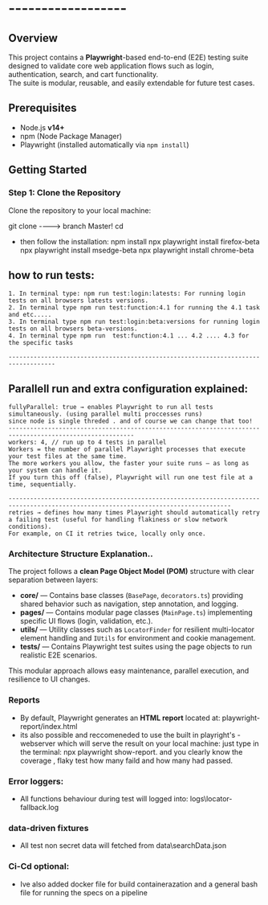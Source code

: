 # ------------------

## Overview

This project contains a **Playwright**-based end-to-end (E2E) testing suite designed to validate core web application flows such as login, authentication, search, and cart functionality.  
The suite is modular, reusable, and easily extendable for future test cases.

## Prerequisites

- Node.js **v14+**
- npm (Node Package Manager)
- Playwright (installed automatically via `npm install`)

## Getting Started

### Step 1: Clone the Repository

Clone the repository to your local machine:

git clone <private repository URL will be provided in the email...> ----> branch Master!
cd <ness-home-assignment>

- then follow the installation:
  npm install
  npx playwright install firefox-beta
  npx playwright install msedge-beta
  npx playwright install chrome-beta

## how to run tests:

    1. In terminal type: npm run test:login:latests: For running login tests on all browsers latests versions.
    2. In terminal type npm run test:function:4.1 for running the 4.1 task and etc.....
    3. In terminal type npm run test:login:beta:versions for running login tests on all browsers beta-versions.
    4. In terminal type npm run  test:function:4.1 ... 4.2 .... 4.3 for the specific tasks

    -----------------------------------------------------------------------------------

## Parallell run and extra configuration explained:

    fullyParallel: true → enables Playwright to run all tests simultaneously. (using parallel multi proccesses runs)
    since node is single threded . and of course we can change that too!
    ---------------------------------------------------------------------------------------------------------
    workers: 4, // run up to 4 tests in parallel
    Workers = the number of parallel Playwright processes that execute your test files at the same time.
    The more workers you allow, the faster your suite runs — as long as your system can handle it.
    If you turn this off (false), Playwright will run one test file at a time, sequentially.

    ------------------------------------------------------------------------------------------------------------------------------------
    retries → defines how many times Playwright should automatically retry a failing test (useful for handling flakiness or slow network conditions).
    For example, on CI it retries twice, locally only once.

### Architecture Structure Explanation..

The project follows a **clean Page Object Model (POM)** structure with clear separation between layers:

- **core/** — Contains base classes (`BasePage`, `decorators.ts`) providing shared behavior such as navigation, step annotation, and logging.
- **pages/** — Contains modular page classes (`MainPage.ts`) implementing specific UI flows (login, validation, etc.).
- **utils/** — Utility classes such as `LocatorFinder` for resilient multi-locator element handling and `IUtils` for environment and cookie management.
- **tests/** — Contains Playwright test suites using the page objects to run realistic E2E scenarios.

This modular approach allows easy maintenance, parallel execution, and resilience to UI changes.

### Reports

- By default, Playwright generates an **HTML report** located at: playwright-report/index.html
- its also possible and reccomeneded to use the built in playright's -webserver which will serve the result on your local machine:
  just type in the terminal: npx playwright show-report. and you clearly know the coverage , flaky test how many faild and how many had passed.

### Error loggers:

- All functions behaviour during test will logged into: logs\locator-fallback.log

### data-driven fixtures

- All test non secret data will fetched from data\searchData.json

### Ci-Cd optional:

- Ive also added docker file for build containerazation and a general bash file for running the specs on a pipeline
